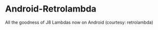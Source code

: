 Android-Retrolambda
===================

All the goodness of J8 Lambdas now on Android (courtesy: retrolambda)
